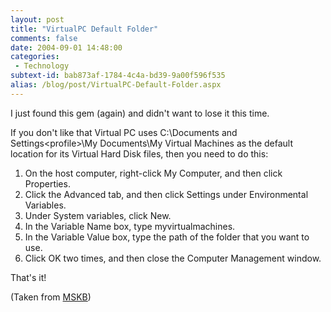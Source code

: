 ```yaml
---
layout: post
title: "VirtualPC Default Folder"
comments: false
date: 2004-09-01 14:48:00
categories:
 - Technology
subtext-id: bab873af-1784-4c4a-bd39-9a00f596f535
alias: /blog/post/VirtualPC-Default-Folder.aspx
---
```



I just found this gem (again) and didn't want to lose it this time.

If you don't like that Virtual PC uses C:\Documents and Settings\<profile>\My Documents\My Virtual Machines as the default location for its Virtual Hard Disk files, then you need to do this:

  1. On the host computer, right-click My Computer, and then click Properties. 
  2. Click the Advanced tab, and then click Settings under Environmental Variables. 
  3. Under System variables, click New. 
  4. In the Variable Name box, type myvirtualmachines. 
  5. In the Variable Value box, type the path of the folder that you want to use. 
  6. Click OK two times, and then close the Computer Management window.

That's it!

(Taken from [MSKB](http://support.microsoft.com/default.aspx?scid=kb;en-us;831506))  

